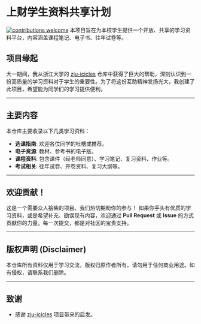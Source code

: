 # 上财学生资料共享计划

[![contributions welcome](https://img.shields.io/badge/contributions-welcome-brightgreen.svg?style=flat)](./CONTRIBUTING.md)
本项目旨在为本校学生提供一个开放、共享的学习资料平台，内容涵盖课程笔记、电子书、往年试卷等。

## 项目缘起

大一期间，我从浙江大学的 [zju-icicles](https://github.com/QSCTech/zju-icicles) 仓库中获得了巨大的帮助，深刻认识到一份高质量的学习资料对于学生的重要性。为了将这份互助精神发扬光大，我创建了此项目，希望能为同学们的学习提供便利。

---
## 主要内容

本仓库主要收录以下几类学习资料：
* **选课指南**: 欢迎各位同学的吐槽或推荐。
* **电子资源**: 教材、参考书的电子版。
* **课程资料**: 包含课件（经老师同意）、学习笔记、复习资料、作业等。
* **考试相关**: 往年试卷、开卷资料、复习大纲等。
---
## 欢迎贡献！

这是一个需要众人拾柴的项目。我们热切期盼你的参与！
如果你手头有优质的学习资料，或是希望补充、勘误现有内容，欢迎通过 **Pull Request** 或 **Issue** 的方式贡献你的力量。每一次提交，都是对社区的宝贵支持。

---
## 版权声明 (Disclaimer)

本仓库所有资料仅用于学习交流，版权归原作者所有。请勿用于任何商业用途。如有侵权，请联系我们删除。

---
## 致谢
* 感谢 [zju-icicles](https://github.com/QSCTech/zju-icicles) 项目带来的启发。